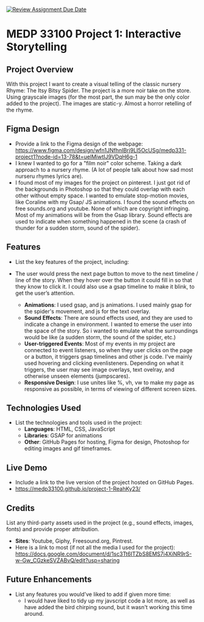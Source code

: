 [![Review Assignment Due Date](https://classroom.github.com/assets/deadline-readme-button-22041afd0340ce965d47ae6ef1cefeee28c7c493a6346c4f15d667ab976d596c.svg)](https://classroom.github.com/a/2JhgCWku)
# MEDP 33100 Project 1: Interactive Storytelling

## Project Overview

With this project I want to create a visual telling of the classic nursery Rhyme: The Itsy Bitsy Spider. The project is a more noir take on the store. Using grayscale images (for the most part, the sun may be the only color added to the project). The images are static-y. Almost a horror retelling of the rhyme.

## Figma Design

- Provide a link to the Figma design of the webpage: https://www.figma.com/design/wfn1JNfhnIBrj9LI5OcUSg/medp331-project1?node-id=13-78&t=uelMiwtIJ9VDqH6g-1
- I knew I wanted to go for a "film noir" color scheme. Taking a dark approach to a nursery rhyme. (A lot of people talk about how sad most nurseru rhymes lyrics are).
- I found most of my images for the project on pinterest. I just got rid of the backgrounds in Photoshop so that they could overlap with each other without empty space. I wanted to emulate stop-motion movies, like Coraline with my Gsap/ JS animations. I found the sound effects on free sounds.org and youtube. None of which are copyright infringing. Most of my animations will be from the Gsap library. Sound effects are used to indicate when something happened in the scene (a crash of thunder for a sudden storm, sound of the spider).



## Features

- List the key features of the project, including: 
- The user would press the next page button to move to the next timeline / line of the story. When they hover over the button it could fill in so that they know to click it. I could also use a gsap timeline to make it blink, to get the user’s attention. 
 


    - **Animations**: I used gsap, and js animations. I used mainly gsap for the spider's movement, and js for the text overlay. 
    - **Sound Effects**: There are sound effects used, and they are used to indicate a change in environment. I wanted to emerse the user into the space of the story. So i wanted to emulate what the surroundings would be like (a sudden storm, the sound of the spider, etc.) 
    - **User-triggered Events**: Most of my events in my project are connected to event listeners, so when they user clicks on the page or a button, it triggers gsap timelines and other js code. I've mainly used hovering and clicking evenlisteners. Depending on what it triggers, the user may see image overlays, text ovelray, and otherwise unseen elements (jumpscares).
    - **Responsive Design**: I use unites like %, vh, vw to make my page as responsive as possible, in terms of viewing of different screen sizes. 

## Technologies Used

- List the technologies and tools used in the project:
    - **Languages**: HTML, CSS, JavaScript
    - **Libraries**: GSAP for animations
    - **Other**: GitHub Pages for hosting, Figma for design, Photoshop for editing images and gif timeframes. 
    

## Live Demo

- Include a link to the live version of the project hosted on GitHub Pages.
- https://medp33100.github.io/project-1-ReahKy23/


## Credits
List any third-party assets used in the project (e.g., sound effects, images, fonts) and provide proper attribution.
- **Sites**: Youtube, Giphy, Freesound.org, Pintrest. 
- Here is a link to most (if not all the media I used for the project): https://docs.google.com/document/d/1sc3Tt6ITZbS8EMS7i4XiNR9rS-w-Gw_CGzkeSVZABvQ/edit?usp=sharing


## Future Enhancements
- List any features you would’ve liked to add if given more time:
    - I would have liked to tidy up my javscript code a lot more, as well as have added the bird chirping sound, but it wasn't working this time around. 